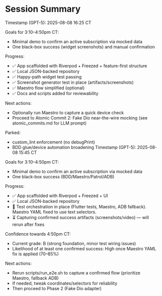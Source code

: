 # Session Summary
Timestamp (GPT-5): 2025-08-08 16:25 CT

Goals for 3:10–4:50pm CT:
- Minimal demo to confirm an active subscription via mocked data
- One black-box success (widget screenshots) and manual confirmation

Progress:
- ✅ App scaffolded with Riverpod + Freezed + feature-first structure
- ✅ Local JSON-backed repository
- ✅ Happy-path widget test passing
- ✅ Screenshot generator test in place (artifacts/screenshots)
- ✅ Maestro flow simplified (optional)
- ✅ Docs and scripts added for reviewability

Next actions:
- Optionally run Maestro to capture a quick device check
- Proceed to Atomic Commit 2: Fake Dio near-the-wire mocking (see atomic_commits.md for LLM prompt)

Parked:
- custom_lint enforcement (no debugPrint)
- BDD glue/device automation broadening
Timestamp (GPT-5): 2025-08-08 15:45 CT

Goals for 3:10–4:50pm CT:
- Minimal demo to confirm an active subscription via mocked data
- One black-box success (BDD/Maestro/Patrol/ADB)

Progress:
- ✅ App scaffolded with Riverpod + Freezed + UI
- ✅ Local JSON-backed repository
- 🚧 Test orchestration in place (Flutter tests, Maestro, ADB fallback). Maestro YAML fixed to use text selectors.
- ⏳ Capturing confirmed success artifacts (screenshots/video) — will rerun after fixes

Confidence towards 4:50pm CT:
- Current grade: B (strong foundation, minor test wiring issues)
- Likelihood of at least one confirmed success: High once Maestro YAML fix is applied (70–85%)

Next actions:
- Rerun scripts/run_e2e.sh to capture a confirmed flow (prioritize Maestro, fallback ADB)
- If needed, tweak coordinates/selectors for reliability
- Then proceed to Phase 2 (Fake Dio adapter)
